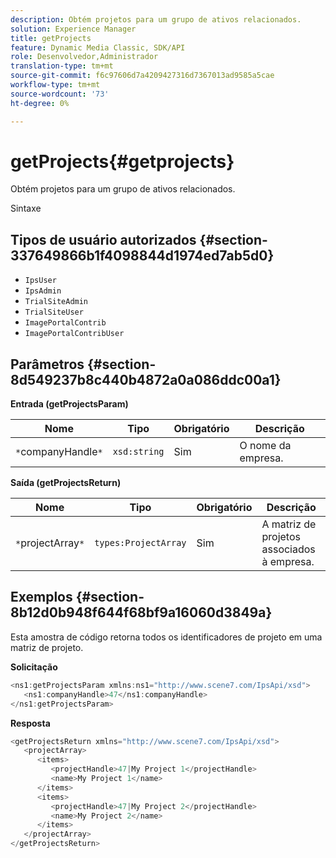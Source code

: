 ```yaml
---
description: Obtém projetos para um grupo de ativos relacionados.
solution: Experience Manager
title: getProjects
feature: Dynamic Media Classic, SDK/API
role: Desenvolvedor,Administrador
translation-type: tm+mt
source-git-commit: f6c97606d7a4209427316d7367013ad9585a5cae
workflow-type: tm+mt
source-wordcount: '73'
ht-degree: 0%

---
```



# getProjects{#getprojects}

Obtém projetos para um grupo de ativos relacionados.

Sintaxe

## Tipos de usuário autorizados {#section-337649866b1f4098844d1974ed7ab5d0}

* `IpsUser`
* `IpsAdmin`
* `TrialSiteAdmin`
* `TrialSiteUser`
* `ImagePortalContrib`
* `ImagePortalContribUser`

## Parâmetros {#section-8d549237b8c440b4872a0a086ddc00a1}

**Entrada (getProjectsParam)**

| Nome | Tipo | Obrigatório | Descrição |
|---|---|---|---|
| `*`companyHandle`*` | `xsd:string` | Sim | O nome da empresa. |

**Saída (getProjectsReturn)**

| Nome | Tipo | Obrigatório | Descrição |
|---|---|---|---|
| `*`projectArray`*` | `types:ProjectArray` | Sim | A matriz de projetos associados à empresa. |

## Exemplos {#section-8b12d0b948f644f68bf9a16060d3849a}

Esta amostra de código retorna todos os identificadores de projeto em uma matriz de projeto.

**Solicitação**

```java
<ns1:getProjectsParam xmlns:ns1="http://www.scene7.com/IpsApi/xsd">
   <ns1:companyHandle>47</ns1:companyHandle>
</ns1:getProjectsParam>
```

**Resposta**

```java
<getProjectsReturn xmlns="http://www.scene7.com/IpsApi/xsd">
   <projectArray>
      <items>
         <projectHandle>47|My Project 1</projectHandle>
         <name>My Project 1</name>
      </items>
      <items>
         <projectHandle>47|My Project 2</projectHandle>
         <name>My Project 2</name>
      </items>
   </projectArray>
</getProjectsReturn>
```


